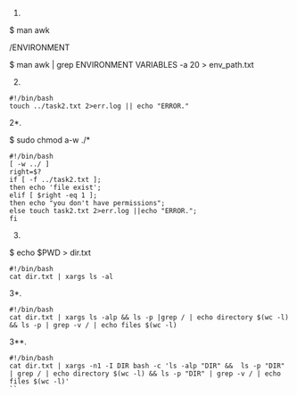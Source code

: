 1. 
$ man awk 

/ENVIRONMENT

$ man awk | grep ENVIRONMENT VARIABLES -a 20 > env_path.txt

2.                                                                               
```
#!/bin/bash
touch ../task2.txt 2>err.log || echo "ERROR."
```

2*.

$ sudo chmod a-w ./*

```
#!/bin/bash
[ -w ../ ]
right=$?
if [ -f ../task2.txt ];
then echo 'file exist'; 
elif [ $right -eq 1 ];
then echo "you don't have permissions";
else touch task2.txt 2>err.log ||echo "ERROR.";
fi
```
3.
$ echo $PWD > dir.txt

```
#!/bin/bash
cat dir.txt | xargs ls -al
```

3*.
```
#!/bin/bash
cat dir.txt | xargs ls -alp && ls -p |grep / | echo directory $(wc -l) && ls -p | grep -v / | echo files $(wc -l)
```

3**.
```
#!/bin/bash
cat dir.txt | xargs -n1 -I DIR bash -c 'ls -alp "DIR" &&  ls -p "DIR" | grep / | echo directory $(wc -l) && ls -p "DIR" | grep -v / | echo files $(wc -l)'
``
